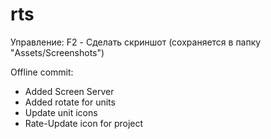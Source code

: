 # rts

Управление:
F2 - Сделать скриншот (сохраняется в папку "Assets/Screenshots")

Offline commit:
* Added Screen Server
* Added rotate for units
* Update unit icons
* Rate-Update icon for project